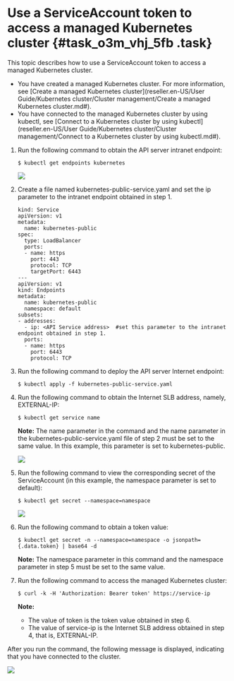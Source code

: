 # Use a ServiceAccount token to access a managed Kubernetes cluster {#task_o3m_vhj_5fb .task}

This topic describes how to use a ServiceAccount token to access a managed Kubernetes cluster.

-   You have created a managed Kubernetes cluster. For more information, see [Create a managed Kubernetes cluster](reseller.en-US/User Guide/Kubernetes cluster/Cluster management/Create a managed Kubernetes cluster.md#).
-   You have connected to the managed Kubernetes cluster by using kubectl, see [Connect to a Kubernetes cluster by using kubectl](reseller.en-US/User Guide/Kubernetes cluster/Cluster management/Connect to a Kubernetes cluster by using kubectl.md#).

1.  Run the following command to obtain the API server intranet endpoint: 

    ```
    $ kubectl get endpoints kubernetes
    ```

    ![](http://static-aliyun-doc.oss-cn-hangzhou.aliyuncs.com/assets/img/62640/154390724331625_en-US.png)

2.  Create a file named kubernetes-public-service.yaml and set the ip parameter to the intranet endpoint obtained in step 1. 

    ```
    kind: Service
    apiVersion: v1
    metadata:
      name: kubernetes-public
    spec:
      type: LoadBalancer
      ports:
      - name: https
        port: 443
        protocol: TCP
        targetPort: 6443
    ---
    apiVersion: v1
    kind: Endpoints
    metadata:
      name: kubernetes-public
      namespace: default
    subsets:
    - addresses:
      - ip: <API Service address>  #set this parameter to the intranet endpoint obtained in step 1.
      ports:
      - name: https
        port: 6443
        protocol: TCP
    ```

3.  Run the following command to deploy the API server Internet endpoint: 

    ```
    $ kubectl apply -f kubernetes-public-service.yaml
    ```

4.  Run the following command to obtain the Internet SLB address, namely, EXTERNAL-IP: 

    ```
    $ kubectl get service name
    ```

    **Note:** The name parameter in the command and the name parameter in the kubernetes-public-service.yaml file of step 2 must be set to the same value. In this example, this parameter is set to kubernetes-public.

    ![](http://static-aliyun-doc.oss-cn-hangzhou.aliyuncs.com/assets/img/62640/154390724331800_en-US.png)

5.  Run the following command to view the corresponding secret of the ServiceAccount \(in this example, the namespace parameter is set to default\): 

    ```
    $ kubectl get secret --namespace=namespace
    ```

    ![](http://static-aliyun-doc.oss-cn-hangzhou.aliyuncs.com/assets/img/62640/154390724331814_en-US.png)

6.  Run the following command to obtain a token value: 

    ```
    $ kubectl get secret -n --namespace=namespace -o jsonpath={.data.token} | base64 -d
    ```

    **Note:** The namespace parameter in this command and the namespace parameter in step 5 must be set to the same value.

7.  Run the following command to access the managed Kubernetes cluster: 

    ```
    $ curl -k -H 'Authorization: Bearer token' https://service-ip
    ```

    **Note:** 

    -   The value of token is the token value obtained in step 6.
    -   The value of service-ip is the Internet SLB address obtained in step 4, that is, EXTERNAL-IP.

After you run the command, the following message is displayed, indicating that you have connected to the cluster.

![](http://static-aliyun-doc.oss-cn-hangzhou.aliyuncs.com/assets/img/62640/154390724332026_en-US.png)

